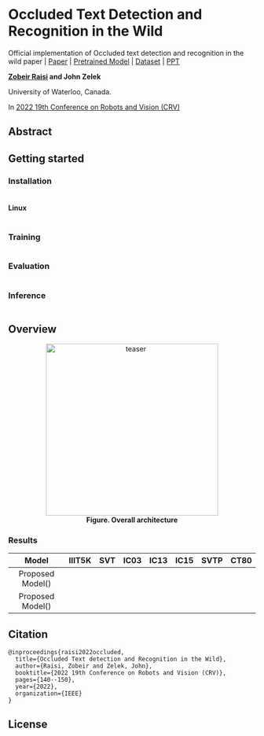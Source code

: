 # Occluded Text Detection and Recognition in the Wild


Official implementation of Occluded text detection and recognition in the wild paper | [Paper](https://ieeexplore.ieee.org/abstract/document/9867061/) | [Pretrained Model]() | [Dataset](https://www.dropbox.com/scl/fi/vgool6x0wx2pcbp0czc9n/OCTT.zip?rlkey=wv1vlndavxm8k2ion1c70iuhq&dl=0) | [PPT]()

**[Zobeir Raisi](https://github.com/zobeirraisi) and John Zelek**

University of Waterloo, Canada.

In [2022 19th Conference on Robots and Vision (CRV)](https://www.computerrobotvision.org/)

## Abstract


## Getting started
### Installation
```

```

#### Linux
```
```

### Training
```
```
### Evaluation
```
```
### Inference
```
```

## Overview
<p align="center">
  <img width="350" alt="teaser" src="./figs/architecture.png">
  <br>
  <b>Figure. Overall architecture</b>
</p>

### Results

| Model | IIIT5K | SVT | IC03 | IC13 | IC15 | SVTP | CT80 |
|:-----:|:------:|:---:|:----:|:----:|:----:|:----:|:----:|
| Proposed Model() | |  |  |  |  |  |  |
| Proposed Model() |  |  |  |  |  |  |  |

## Citation
```
@inproceedings{raisi2022occluded,
  title={Occluded Text detection and Recognition in the Wild},
  author={Raisi, Zobeir and Zelek, John},
  booktitle={2022 19th Conference on Robots and Vision (CRV)},
  pages={140--150},
  year={2022},
  organization={IEEE}
}
```

## License
```

```
